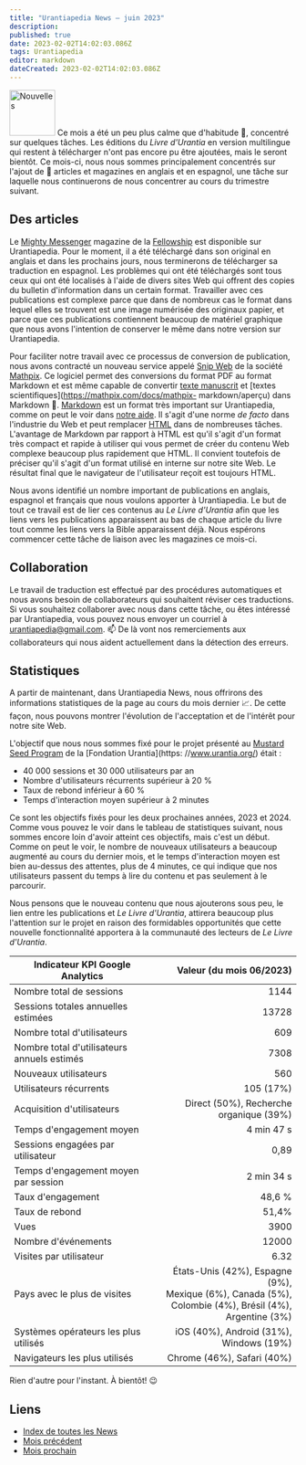```yaml
---
title: "Urantiapedia News — juin 2023"
description: 
published: true
date: 2023-02-02T14:02:03.086Z
tags: Urantiapedia
editor: markdown
dateCreated: 2023-02-02T14:02:03.086Z
---
```


<img src="/_assets/svg/icon-news.svg" alt="Nouvelles" style="width: 80px;"> Ce mois a été un peu plus calme que d'habitude :sunrise:, concentré sur quelques tâches. Les éditions du _Livre d'Urantia_ en version multilingue qui restent à télécharger n'ont pas encore pu être ajoutées, mais le seront bientôt. Ce mois-ci, nous nous sommes principalement concentrés sur l'ajout de :page_with_curl: articles et magazines en anglais et en espagnol, une tâche sur laquelle nous continuerons de nous concentrer au cours du trimestre suivant. 

## Des articles

Le [Mighty Messenger](/en/index/articles_mighty_messenger) magazine de la [Fellowship](https://urantiabook.org/) est disponible sur Urantiapedia. Pour le moment, il a été téléchargé dans son original en anglais et dans les prochains jours, nous terminerons de télécharger sa traduction en espagnol. Les problèmes qui ont été téléchargés sont tous ceux qui ont été localisés à l'aide de divers sites Web qui offrent des copies du bulletin d'information dans un certain format. Travailler avec ces publications est complexe parce que dans de nombreux cas le format dans lequel elles se trouvent est une image numérisée des originaux papier, et parce que ces publications contiennent beaucoup de matériel graphique que nous avons l'intention de conserver le même dans notre version sur Urantiapedia.

Pour faciliter notre travail avec ce processus de conversion de publication, nous avons contracté un nouveau service appelé [Snip Web](https://snip.mathpix.com/) de la société [Mathpix](https://mathpix.com/). Ce logiciel permet des conversions du format PDF au format Markdown et est même capable de convertir [texte manuscrit](https://mathpix.com/handwriting-recognition) et [textes scientifiques](https://mathpix.com/docs/mathpix- markdown/aperçu) dans Markdown :muscle:. [Markdown](https://commonmark.org/) est un format très important sur Urantiapedia, comme on peut le voir dans [notre aide](/fr/help/web_markdown_editor). Il s'agit d'une norme _de facto_ dans l'industrie du Web et peut remplacer [HTML](https://es.wikipedia.org/wiki/HTML) dans de nombreuses tâches. L'avantage de Markdown par rapport à HTML est qu'il s'agit d'un format très compact et rapide à utiliser qui vous permet de créer du contenu Web complexe beaucoup plus rapidement que HTML. Il convient toutefois de préciser qu'il s'agit d'un format utilisé en interne sur notre site Web. Le résultat final que le navigateur de l'utilisateur reçoit est toujours HTML.

Nous avons identifié un nombre important de publications en anglais, espagnol et français que nous voulons apporter à Urantiapedia. Le but de tout ce travail est de lier ces contenus au _Le Livre d'Urantia_ afin que les liens vers les publications apparaissent au bas de chaque article du livre tout comme les liens vers la Bible apparaissent déjà. Nous espérons commencer cette tâche de liaison avec les magazines ce mois-ci. 

## Collaboration 

Le travail de traduction est effectué par des procédures automatiques et nous avons besoin de collaborateurs qui souhaitent réviser ces traductions. Si vous souhaitez collaborer avec nous dans cette tâche, ou êtes intéressé par Urantiapedia, vous pouvez nous envoyer un courriel à urantiapedia@gmail.com. :mailbox: De là vont nos remerciements aux collaborateurs qui nous aident actuellement dans la détection des erreurs.

## Statistiques 

A partir de maintenant, dans Urantiapedia News, nous offrirons des informations statistiques de la page au cours du mois dernier :chart_with_upwards_trend:. De cette façon, nous pouvons montrer l'évolution de l'acceptation et de l'intérêt pour notre site Web. 

L'objectif que nous nous sommes fixé pour le projet présenté au [Mustard Seed Program](https://www.urantia.org/news/2023-03/mustard-seed-grants-program) de la [Fondation Urantia](https: //www.urantia.org/) était : 
- 40 000 sessions et 30 000 utilisateurs par an 
- Nombre d'utilisateurs récurrents supérieur à 20 % 
- Taux de rebond inférieur à 60 % 
- Temps d'interaction moyen supérieur à 2 minutes

Ce sont les objectifs fixés pour les deux prochaines années, 2023 et 2024. Comme vous pouvez le voir dans le tableau de statistiques suivant, nous sommes encore loin d'avoir atteint ces objectifs, mais c'est un début. Comme on peut le voir, le nombre de nouveaux utilisateurs a beaucoup augmenté au cours du dernier mois, et le temps d'interaction moyen est bien au-dessus des attentes, plus de 4 minutes, ce qui indique que nos utilisateurs passent du temps à lire du contenu et pas seulement à le parcourir. 

Nous pensons que le nouveau contenu que nous ajouterons sous peu, le lien entre les publications et _Le Livre d'Urantia_, attirera beaucoup plus l'attention sur le projet en raison des formidables opportunités que cette nouvelle fonctionnalité apportera à la communauté des lecteurs de _Le Livre d'Urantia_. 

Indicateur KPI Google Analytics | Valeur (du mois 06/2023)  
--- | ---:
Nombre total de sessions | 1144 
Sessions totales annuelles estimées | 13728 
Nombre total d'utilisateurs | 609 
Nombre total d'utilisateurs annuels estimés | 7308 
Nouveaux utilisateurs | 560 
Utilisateurs récurrents | 105 (17%) 
Acquisition d'utilisateurs | Direct (50%), Recherche organique (39%) 
Temps d'engagement moyen | 4 min 47 s 
Sessions engagées par utilisateur | 0,89 
Temps d'engagement moyen par session | 2 min 34 s 
Taux d'engagement | 48,6 % 
Taux de rebond | 51,4% 
Vues | 3900 
Nombre d'événements | 12000 
Visites par utilisateur | 6.32 
Pays avec le plus de visites | États-Unis (42%), Espagne (9%), <br>Mexique (6%), Canada (5%), <br>Colombie (4%), Brésil (4%), <br>Argentine (3%)
Systèmes opérateurs les plus utilisés | iOS (40%), Android (31%), Windows (19%) 
Navigateurs les plus utilisés | Chrome (46%), Safari (40%) 

Rien d'autre pour l'instant. À bientôt! :wink:
 
## Liens

- [Index de toutes les News](/fr/news) 
- [Mois précédent](/fr/news/2023/05)
- [Mois prochain](/fr/news/2023/07)